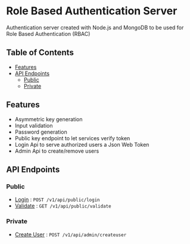 
# Role Based Authentication Server

Authentication server created with Node.js and MongoDB to be used for Role Based Authentication (RBAC)

## Table of Contents

- [Features](#features)
- [API Endpoints](#API-Endpoints)
    - [Public](#Public)
    - [Private](#Private)

## Features

- Asymmetric key generation
- Input validation
- Password generation
- Public key endpoint to let services verify token
- Login Api to serve authorized users a Json Web Token
- Admin Api to create/remove users

## API Endpoints

### Public

- [Login](/docs/login.md) : `POST /v1/api/public/login`
- [Validate](/docs/validate.md) : `GET /v1/api/public/validate`

### Private

- [Create User](/docs/createuser.md) : `POST /v1/api/admin/createuser`


